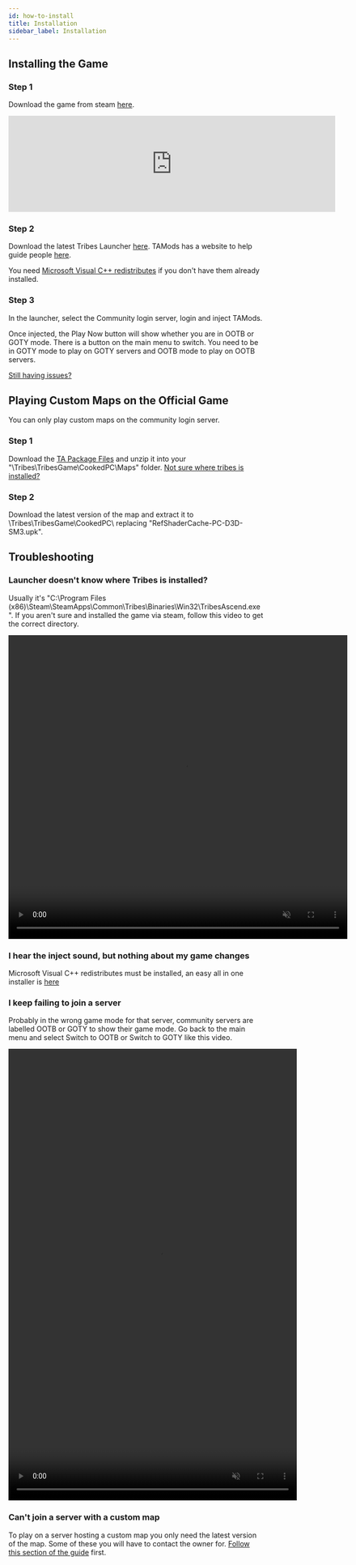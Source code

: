 ```yaml
---
id: how-to-install
title: Installation
sidebar_label: Installation
---
```

## Installing the Game

### Step 1
Download the game from steam [here](https://store.steampowered.com/app/17080/Tribes_Ascend/).

<iframe src="https://store.steampowered.com/widget/17080/" frameborder="0" width="646" height="190"></iframe>

### Step 2
Download the latest Tribes Launcher [here](https://github.com/mcoot/TribesLauncherSharp/releases). TAMods has a website to help guide people [here](https://www.tamods.org/docs/doc_user_install.html).

You need [Microsoft Visual C++ redistributes](https://github.com/abbodi1406/vcredist/releases/) if you don't have them already installed.
### Step 3
In the launcher, select the Community login server, login and inject TAMods.

Once injected, the Play Now button will show whether you are in OOTB or GOTY mode. There is a button on the main menu to switch. You need to be in GOTY mode to play on GOTY servers and OOTB mode to play on OOTB servers.

[Still having issues?](how-to-install#troubleshooting)

## Playing Custom Maps on the Official Game

You can only play custom maps on the community login server.

### Step 1 

Download the [TA Package Files](https://drive.google.com/file/d/1u_nItIPxeA79Im8tXgg3Q41RS2iBAT_O/view?usp=sharing) and unzip it into your "\Tribes\TribesGame\CookedPC\Maps\" folder. [Not sure where tribes is installed?](how-to-install#launcher-doesnt-know-where-tribes-is-installed)

### Step 2

Download the latest version of the map and extract it to \Tribes\TribesGame\CookedPC\ replacing "RefShaderCache-PC-D3D-SM3.upk".

## Troubleshooting
### Launcher doesn't know where Tribes is installed? 

Usually it's "C:\Program Files (x86)\Steam\SteamApps\Common\Tribes\Binaries\Win32\TribesAscend.exe". If you aren't sure and installed the game via steam, follow this video to get the correct directory.

<video width="670" height="600" controls playsinline autoplay muted loop preload="none">
  <source src="/video/Game_Install_Location.webm" type="video/webm"></source>Your browser does not support .webm video.
</video>

### I hear the inject sound, but nothing about my game changes
Microsoft Visual C++ redistributes must be installed, an easy all in one installer is [here](https://github.com/abbodi1406/vcredist/releases/)
### I keep failing to join a server
Probably in the wrong game mode for that server, community servers are labelled OOTB or GOTY to show their game mode. Go back to the main menu and select Switch to OOTB or Switch to GOTY like this video. 

<video width="570" height="892" controls playsinline autoplay muted loop preload="none">
  <source src="/video/Change-Game-Mode.webm" type="video/webm"></source>Your browser does not support .webm video.
</video>

### Can't join a server with a custom map
To play on a server hosting a custom map you only need the latest version of the map. Some of these you will have to contact the owner for. [Follow this section of the guide](how-to-install#playing-custom-maps-on-the-official-game) first.


